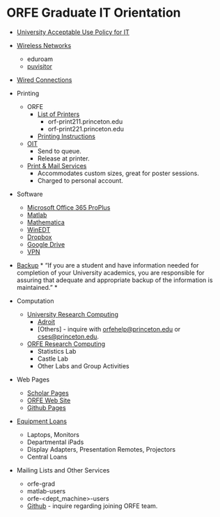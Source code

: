 # ORFE Graduate IT Orientation

* [University Acceptable Use Policy for IT][1]
* [Wireless Networks][4]
	* eduroam
	* [puvisitor][5]
* [Wired Connections][2]
* Printing
	* ORFE 
		* [List of Printers][6]
			* orf-print211.princeton.edu
			* orf-print221.princeton.edu
		* [Printing Instructions][7]
	* [OIT][8]
		* Send to queue.
		* Release at printer.
	* [Print & Mail Services][9]
		* Accommodates custom sizes, great for poster sessions.
		* Charged to personal account.

* Software
	* [Microsoft Office 365 ProPlus][10]
	* [Matlab][11]
	* [Mathematica][12]
	* [WinEDT][13]
	* [Dropbox][14]
	* [Google Drive][15]
	* [VPN][16]

* [Backup][18]
		* “If you are a student and have information needed for completion of your University academics, you are responsible for assuring that adequate and appropriate backup of the information is maintained.”
		* 
* Computation
	* [University Research Computing][19]
		* [Adroit][21]
		* [Others] - inquire with <orfehelp@princeton.edu> or <cses@princeton.edu>.
	* [ORFE Research Computing][22]
		* Statistics Lab 
		* Castle Lab
		* Other Labs and Group Activities

* Web Pages
	* [Scholar Pages][24]
	* [ORFE Web Site][25]
	* [Github Pages][28]

* [Equipment Loans][26]
	* Laptops, Monitors
	* Departmental iPads
	* Display Adapters, Presentation Remotes, Projectors
	* Central Loans
	
* Mailing Lists and Other Services
	* orfe-grad
	* matlab-users
	* orfe-<dept_machine>-users
	* [Github][27] - inquire regarding joining ORFE team.

[1]: <https://www.princeton.edu/itpolicy>
[2]: <https://kb.princeton.edu/KB0010997>
[3]: <https://princeton.service-now.com/snap?id=kb_article&sys_id=472a27064f9ca20018ddd48e5210c780>
[4]: <https://kb.princeton.edu/8020>
[5]: <https://kb.princeton.edu/KB0010997>
[6]: <https://orfe.princeton.edu/help/printers>
[7]: <http://orfe.princeton.edu/help/printing>
[8]: <https://kb.princeton.edu/8329>
[9]: <https://printandmail.princeton.edu>
[10]: <https://kb.princeton.edu/9416>
[11]: <https://kb.princeton.edu/KB0011341>
[12]: <https://kb.princeton.edu/KB0011002>
[13]: <mailto:orfehelp@princeton.edu>
[14]: <https://princeton.service-now.com/service?id=sc_cat_item&sys_id=4db8b6b04f99e74cf56c0ad14210c77a>
[15]: <https://kb.princeton.edu/1128>
[16]: <https://www.princeton.edu/vpn>
[17]: <https://get.teamviewer.com/orfehelp>
[18]: <https://princeton.service-now.com/service?id=sc_cat_item&sys_id=91724a974f2ffe8018ddd48e5210c72a>
[19]: <https://www.princeton.edu/researchcomputing>
[20]: <https://www.princeton.edu/researchcomputing/computational-hardware/nobel>
[21]: <https://www.princeton.edu/researchcomputing/computational-hardware/adroit>
[22]: <https://orfe.princeton.edu/help/hardware>
[23]: <https://www.princeton.edu/clusters/cluster-list>
[24]: <https://scholar.princeton.edu>
[25]: <https://orfe.princeton.edu/login>
[26]: <https://orfe.princeton.edu/forms/equipment-loan>
[27]: <https://www.princeton.edu/researchcomputing/services/github-form-new>
[28]: <https://pages.github.com>
